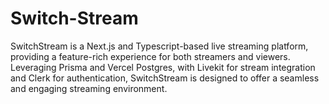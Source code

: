 # Switch-Stream
SwitchStream is a Next.js and Typescript-based live streaming platform, providing a feature-rich experience for both streamers and viewers. Leveraging Prisma and Vercel Postgres, with Livekit for stream integration and Clerk for authentication, SwitchStream is designed to offer a seamless and engaging streaming environment.
